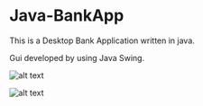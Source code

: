 # Java-BankApp
This is a Desktop Bank Application written in java.

Gui developed by using Java Swing.


![alt text](https://github.com/Containability/Java-BankApp/blob/master/mecbank1.jpg?raw=true) 




![alt text](https://github.com/Containability/Java-BankApp/blob/master/mecbank2.jpg?raw=true)
